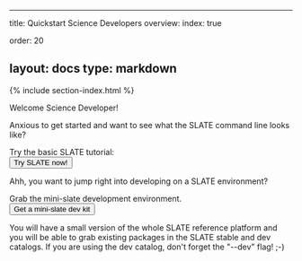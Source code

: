 
---
title: Quickstart Science Developers
overview: 
index: true

order: 20

layout: docs
type: markdown
---

{% include section-index.html %}

Welcome Science Developer!  

Anxious to get started and want to see what the SLATE command line looks like?  

Try the basic SLATE tutorial:  
<a href="https://sandbox.slateci.io:5000"><button class="btn btn-slate">Try SLATE now!</button></a>

Ahh, you want to jump right into developing on a SLATE environment?  

Grab the mini-slate development environment.  
<a href="https://github.com/slateci/minislate"><button class="btn btn-slate">Get a mini-slate dev kit</button></a>   

You will have a small version of the whole SLATE reference platform and you will be able to grab existing packages in the SLATE stable and dev catalogs.  If you are using the dev catalog, don't forget the "--dev" flag!  ;-)

